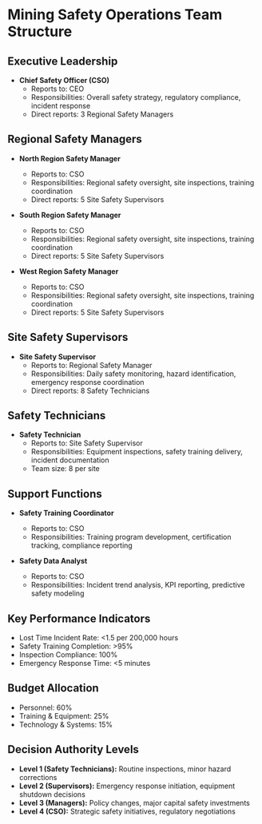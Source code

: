 # Mining Safety Operations Team Structure

## Executive Leadership
- **Chief Safety Officer (CSO)**
  - Reports to: CEO
  - Responsibilities: Overall safety strategy, regulatory compliance, incident response
  - Direct reports: 3 Regional Safety Managers

## Regional Safety Managers
- **North Region Safety Manager**
  - Reports to: CSO
  - Responsibilities: Regional safety oversight, site inspections, training coordination
  - Direct reports: 5 Site Safety Supervisors

- **South Region Safety Manager**
  - Reports to: CSO
  - Responsibilities: Regional safety oversight, site inspections, training coordination
  - Direct reports: 5 Site Safety Supervisors

- **West Region Safety Manager**
  - Reports to: CSO
  - Responsibilities: Regional safety oversight, site inspections, training coordination
  - Direct reports: 5 Site Safety Supervisors

## Site Safety Supervisors
- **Site Safety Supervisor**
  - Reports to: Regional Safety Manager
  - Responsibilities: Daily safety monitoring, hazard identification, emergency response coordination
  - Direct reports: 8 Safety Technicians

## Safety Technicians
- **Safety Technician**
  - Reports to: Site Safety Supervisor
  - Responsibilities: Equipment inspections, safety training delivery, incident documentation
  - Team size: 8 per site

## Support Functions
- **Safety Training Coordinator**
  - Reports to: CSO
  - Responsibilities: Training program development, certification tracking, compliance reporting

- **Safety Data Analyst**
  - Reports to: CSO
  - Responsibilities: Incident trend analysis, KPI reporting, predictive safety modeling

## Key Performance Indicators
- Lost Time Incident Rate: <1.5 per 200,000 hours
- Safety Training Completion: >95%
- Inspection Compliance: 100%
- Emergency Response Time: <5 minutes

## Budget Allocation
- Personnel: 60%
- Training & Equipment: 25%
- Technology & Systems: 15%

## Decision Authority Levels
- **Level 1 (Safety Technicians):** Routine inspections, minor hazard corrections
- **Level 2 (Supervisors):** Emergency response initiation, equipment shutdown decisions
- **Level 3 (Managers):** Policy changes, major capital safety investments
- **Level 4 (CSO):** Strategic safety initiatives, regulatory negotiations